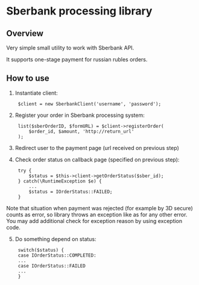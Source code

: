 # Sberbank processing library

## Overview

Very simple small utility to work with Sberbank API.

It supports one-stage payment for russian rubles orders.

## How to use

1) Instantiate client:

        $client = new SberbankClient('username', 'password');


2) Register your order in Sberbank processing system:

        list($sberOrderID, $formURL) = $client->registerOrder(
            $order_id, $amount, 'http://return_url'
        );

3) Redirect user to the payment page (url received on previous step)

4) Check order status on callback page (specified on previous step):

        try {
            $status = $this->client->getOrderStatus($sber_id);
        } catch(\RuntimeException $e) {
            ...
            $status = IOrderStatus::FAILED;
        }
        
Note that situation when payment was rejected (for example by 3D secure) counts 
as error, so library throws an exception like as for any other error.
You may add additional check for exception reason by using exception code.

5) Do something depend on status:

        switch($status) {
        case IOrderStatus::COMPLETED:
        ...
        case IOrderStatus::FAILED
        ...
        }
